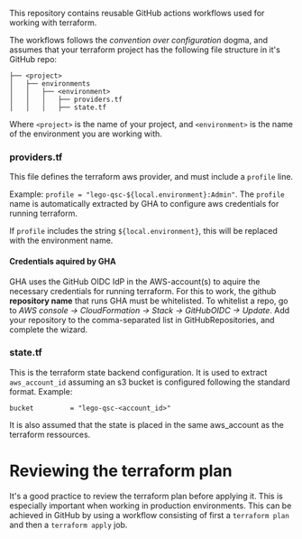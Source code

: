 This repository contains reusable GitHub actions workflows used for working with terraform.

The workflows follows the _convention over configuration_ dogma, and assumes that your terraform project has the following file structure in it's GitHub repo:

````
├── <project>
│   ├── environments
│   │   ├── <environment>
│   │   │   ├── providers.tf
│   │   │   ├── state.tf
````
Where `<project>` is the name of your project, and `<environment>` is the name of the environment you are working with.

### providers.tf
This file defines the terraform aws provider, and must include a `profile` line. 

Example:
`profile = "lego-qsc-${local.environment}:Admin"`. 
The `profile` name is automatically extracted by GHA to configure aws credentials for running terraform.

If `profile` includes the string `${local.environment}`, this will be replaced with the environment name.

#### Credentials aquired by GHA
GHA uses the GitHub OIDC IdP in the AWS-account(s) to aquire the necessary credentials for running terraform. For this to work, the github **repository name** that runs GHA must be whitelisted. 
To whitelist a repo, go to _AWS console -> CloudFormation -> Stack -> GitHubOIDC -> Update_. Add your repository to the comma-separated list in GitHubRepositories, and complete the wizard.
  

### state.tf
This is the terraform state backend configuration. It is used to extract `aws_account_id` assuming an s3 bucket is configured following the standard format. Example:

 `bucket         = "lego-qsc-<account_id>"`

 It is also assumed that the state is placed in the same aws_account as the terraform ressources.

# Reviewing the terraform plan
It's a good practice to review the terraform plan before applying it. This is especially important when working in production environments.
This can be achieved in GitHub by using a workflow consisting of first a `terraform plan` and then a `terraform apply` job.

